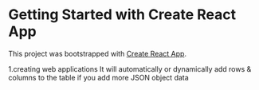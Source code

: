 # Getting Started with Create React App

This project was bootstrapped with [Create React App](https://github.com/facebook/create-react-app).

1.creating web applications It will 
automatically or dynamically add rows & columns
 to the table if you add more JSON object data